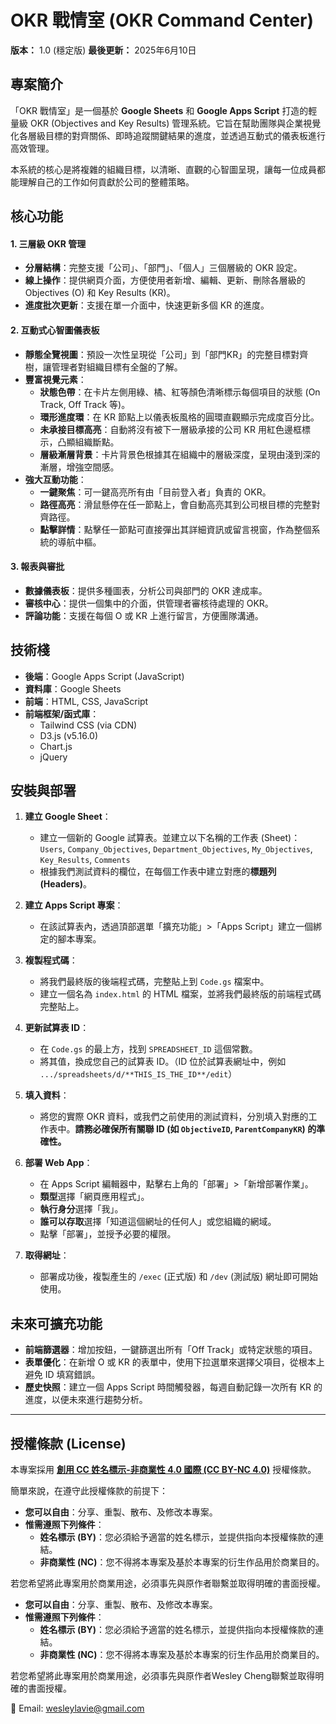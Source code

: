 # OKR 戰情室 (OKR Command Center)

**版本：** 1.0 (穩定版)
**最後更新：** 2025年6月10日

## 專案簡介

「OKR 戰情室」是一個基於 **Google Sheets** 和 **Google Apps Script** 打造的輕量級 OKR (Objectives and Key Results) 管理系統。它旨在幫助團隊與企業視覺化各層級目標的對齊關係、即時追蹤關鍵結果的進度，並透過互動式的儀表板進行高效管理。

本系統的核心是將複雜的組織目標，以清晰、直觀的心智圖呈現，讓每一位成員都能理解自己的工作如何貢獻於公司的整體策略。

## 核心功能

#### 1. 三層級 OKR 管理
- **分層結構**：完整支援「公司」、「部門」、「個人」三個層級的 OKR 設定。
- **線上操作**：提供網頁介面，方便使用者新增、編輯、更新、刪除各層級的 Objectives (O) 和 Key Results (KR)。
- **進度批次更新**：支援在單一介面中，快速更新多個 KR 的進度。

#### 2. 互動式心智圖儀表板
- **靜態全覽視圖**：預設一次性呈現從「公司」到「部門KR」的完整目標對齊樹，讓管理者對組織目標有全盤的了解。
- **豐富視覺元素**：
    - **狀態色帶**：在卡片左側用綠、橘、紅等顏色清晰標示每個項目的狀態 (On Track, Off Track 等)。
    - **環形進度環**：在 KR 節點上以儀表板風格的圓環直觀顯示完成度百分比。
    - **未承接目標高亮**：自動將沒有被下一層級承接的公司 KR 用紅色邊框標示，凸顯組織斷點。
    - **層級漸層背景**：卡片背景色根據其在組織中的層級深度，呈現由淺到深的漸層，增強空間感。
- **強大互動功能**：
    - **一鍵聚焦**：可一鍵高亮所有由「目前登入者」負責的 OKR。
    - **路徑高亮**：滑鼠懸停在任一節點上，會自動高亮其到公司根目標的完整對齊路徑。
    - **點擊詳情**：點擊任一節點可直接彈出其詳細資訊或留言視窗，作為整個系統的導航中樞。

#### 3. 報表與審批
- **數據儀表板**：提供多種圖表，分析公司與部門的 OKR 達成率。
- **審核中心**：提供一個集中的介面，供管理者審核待處理的 OKR。
- **評論功能**：支援在每個 O 或 KR 上進行留言，方便團隊溝通。

## 技術棧

- **後端**：Google Apps Script (JavaScript)
- **資料庫**：Google Sheets
- **前端**：HTML, CSS, JavaScript
- **前端框架/函式庫**：
    - Tailwind CSS (via CDN)
    - D3.js (v5.16.0)
    - Chart.js
    - jQuery

## 安裝與部署

1.  **建立 Google Sheet**：
    - 建立一個新的 Google 試算表。並建立以下名稱的工作表 (Sheet)：
      `Users`, `Company_Objectives`, `Department_Objectives`, `My_Objectives`, `Key_Results`, `Comments`
    - 根據我們測試資料的欄位，在每個工作表中建立對應的**標題列 (Headers)**。

2.  **建立 Apps Script 專案**：
    - 在該試算表內，透過頂部選單「擴充功能」>「Apps Script」建立一個綁定的腳本專案。

3.  **複製程式碼**：
    - 將我們最終版的後端程式碼，完整貼上到 `Code.gs` 檔案中。
    - 建立一個名為 `index.html` 的 HTML 檔案，並將我們最終版的前端程式碼完整貼上。

4.  **更新試算表 ID**：
    - 在 `Code.gs` 的最上方，找到 `SPREADSHEET_ID` 這個常數。
    - 將其值，換成您自己的試算表 ID。（ID 位於試算表網址中，例如 `.../spreadsheets/d/**THIS_IS_THE_ID**/edit`）

5.  **填入資料**：
    - 將您的實際 OKR 資料，或我們之前使用的測試資料，分別填入對應的工作表中。**請務必確保所有關聯 ID (如 `ObjectiveID`, `ParentCompanyKR`) 的準確性。**

6.  **部署 Web App**：
    - 在 Apps Script 編輯器中，點擊右上角的「部署」>「新增部署作業」。
    - **類型**選擇「網頁應用程式」。
    - **執行身分**選擇「我」。
    * **誰可以存取**選擇「知道這個網址的任何人」或您組織的網域。
    - 點擊「部署」，並授予必要的權限。

7.  **取得網址**：
    - 部署成功後，複製產生的 `/exec` (正式版) 和 `/dev` (測試版) 網址即可開始使用。

## 未來可擴充功能

- **前端篩選器**：增加按鈕，一鍵篩選出所有「Off Track」或特定狀態的項目。
- **表單優化**：在新增 O 或 KR 的表單中，使用下拉選單來選擇父項目，從根本上避免 ID 填寫錯誤。
- **歷史快照**：建立一個 Apps Script 時間觸發器，每週自動記錄一次所有 KR 的進度，以便未來進行趨勢分析。

---

## 授權條款 (License)

本專案採用 **[創用 CC 姓名標示-非商業性 4.0 國際 (CC BY-NC 4.0)](https://creativecommons.org/licenses/by-nc/4.0/deed.zh_TW)** 授權條款。

簡單來說，在遵守此授權條款的前提下：

- **您可以自由**：分享、重製、散布、及修改本專案。
- **惟需遵照下列條件**：
  - **姓名標示 (BY)**：您必須給予適當的姓名標示，並提供指向本授權條款的連結。
  - **非商業性 (NC)**：您不得將本專案及基於本專案的衍生作品用於商業目的。

若您希望將此專案用於商業用途，必須事先與原作者聯繫並取得明確的書面授權。

- **您可以自由**：分享、重製、散布、及修改本專案。
- **惟需遵照下列條件**：
  - **姓名標示 (BY)**：您必須給予適當的姓名標示，並提供指向本授權條款的連結。
  - **非商業性 (NC)**：您不得將本專案及基於本專案的衍生作品用於商業目的。

若您希望將此專案用於商業用途，必須事先與原作者Wesley Cheng聯繫並取得明確的書面授權。

📩 Email: wesleylavie@gmail.com
